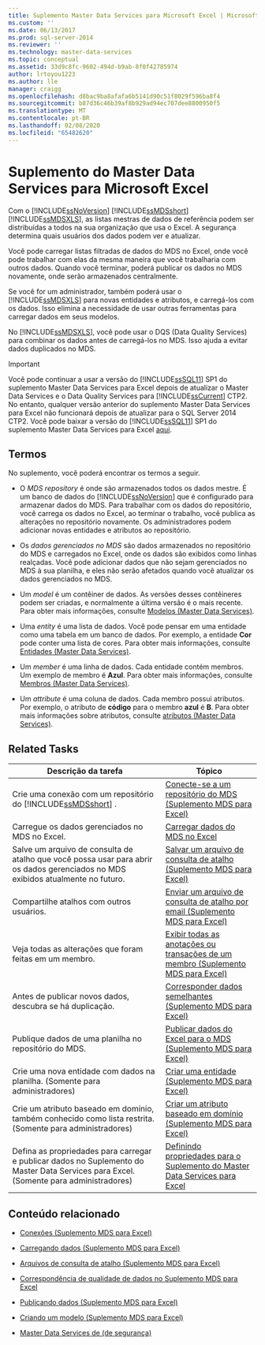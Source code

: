 ```yaml
---
title: Suplemento Master Data Services para Microsoft Excel | Microsoft Docs
ms.custom: ''
ms.date: 06/13/2017
ms.prod: sql-server-2014
ms.reviewer: ''
ms.technology: master-data-services
ms.topic: conceptual
ms.assetid: 33d9c8fc-9602-494d-b9ab-8f0f42785974
author: lrtoyou1223
ms.author: lle
manager: craigg
ms.openlocfilehash: d8bac9ba8afafa6b5141d90c51f8029f596ba8f4
ms.sourcegitcommit: b87d36c46b39af8b929ad94ec707dee8800950f5
ms.translationtype: MT
ms.contentlocale: pt-BR
ms.lasthandoff: 02/08/2020
ms.locfileid: "65482620"
---
```

# <a name="master-data-services-add-in-for-microsoft-excel"></a>Suplemento do Master Data Services para Microsoft Excel
  Com o [!INCLUDE[ssNoVersion](../../includes/ssnoversion-md.md)] [!INCLUDE[ssMDSshort](../../includes/ssmdsshort-md.md)] [!INCLUDE[ssMDSXLS](../../includes/ssmdsxls-md.md)], as listas mestras de dados de referência podem ser distribuídas a todos na sua organização que usa o Excel. A segurança determina quais usuários dos dados podem ver e atualizar.  
  
 Você pode carregar listas filtradas de dados do MDS no Excel, onde você pode trabalhar com elas da mesma maneira que você trabalharia com outros dados. Quando você terminar, poderá publicar os dados no MDS novamente, onde serão armazenados centralmente.  
  
 Se você for um administrador, também poderá usar o [!INCLUDE[ssMDSXLS](../../includes/ssmdsxls-md.md)] para novas entidades e atributos, e carregá-los com os dados. Isso elimina a necessidade de usar outras ferramentas para carregar dados em seus modelos.  
  
 No [!INCLUDE[ssMDSXLS](../../includes/ssmdsxls-md.md)], você pode usar o DQS (Data Quality Services) para combinar os dados antes de carregá-los no MDS. Isso ajuda a evitar dados duplicados no MDS.  
  
> [!IMPORTANT]  
>  Você pode continuar a usar a versão do [!INCLUDE[ssSQL11](../../includes/sssql11-md.md)] SP1 do suplemento Master Data Services para Excel depois de atualizar o Master Data Services e o Data Quality Services para [!INCLUDE[ssCurrent](../../includes/sscurrent-md.md)] CTP2. No entanto, qualquer versão anterior do suplemento Master Data Services para Excel não funcionará depois de atualizar para o SQL Server 2014 CTP2. Você pode baixar a versão do [!INCLUDE[ssSQL11](../../includes/sssql11-md.md)] SP1 do suplemento Master Data Services para Excel [aqui](https://go.microsoft.com/fwlink/?LinkId=328664).  
  
## <a name="terms"></a>Termos  
 No suplemento, você poderá encontrar os termos a seguir.  
  
-   O *MDS repository* é onde são armazenados todos os dados mestre. É um banco de dados do [!INCLUDE[ssNoVersion](../../includes/ssnoversion-md.md)] que é configurado para armazenar dados do MDS. Para trabalhar com os dados do repositório, você carrega os dados no Excel, ao terminar o trabalho, você publica as alterações no repositório novamente. Os administradores podem adicionar novas entidades e atributos ao repositório.  
  
-   Os *dados gerenciados no MDS* são dados armazenados no repositório do MDS e carregados no Excel, onde os dados são exibidos como linhas realçadas. Você pode adicionar dados que não sejam gerenciados no MDS à sua planilha, e eles não serão afetados quando você atualizar os dados gerenciados no MDS.  
  
-   Um *model* é um contêiner de dados. As versões desses contêineres podem ser criadas, e normalmente a última versão é o mais recente. Para obter mais informações, consulte [Modelos &#40;Master Data Services&#41;](../models-master-data-services.md).  
  
-   Uma *entity* é uma lista de dados. Você pode pensar em uma entidade como uma tabela em um banco de dados. Por exemplo, a entidade **Cor** pode conter uma lista de cores. Para obter mais informações, consulte [Entidades &#40;Master Data Services&#41;](../entities-master-data-services.md).  
  
-   Um *member* é uma linha de dados. Cada entidade contém membros. Um exemplo de membro é **Azul**. Para obter mais informações, consulte [Membros &#40;Master Data Services&#41;](../members-master-data-services.md).  
  
-   Um *attribute* é uma coluna de dados. Cada membro possui atributos. Por exemplo, o atributo de **código** para o membro **azul** é **B**. Para obter mais informações sobre atributos, consulte [atributos &#40;Master Data Services&#41;](../attributes-master-data-services.md).  
  
## <a name="related-tasks"></a>Related Tasks  
  
|Descrição da tarefa|Tópico|  
|----------------------|-----------|  
|Crie uma conexão com um repositório do [!INCLUDE[ssMDSshort](../../includes/ssmdsshort-md.md)] .|[Conecte-se a um repositório do MDS &#40;Suplemento MDS para Excel&#41;](connect-to-an-mds-repository-mds-add-in-for-excel.md)|  
|Carregue os dados gerenciados no MDS no Excel.|[Carregar dados do MDS no Excel](export-data-to-excel-from-master-data-services.md)|  
|Salve um arquivo de consulta de atalho que você possa usar para abrir os dados gerenciados no MDS exibidos atualmente no futuro.|[Salvar um arquivo de consulta de atalho &#40;Suplemento MDS para Excel&#41;](save-a-shortcut-query-file-mds-add-in-for-excel.md)|  
|Compartilhe atalhos com outros usuários.|[Enviar um arquivo de consulta de atalho por email &#40;Suplemento MDS para Excel&#41;](email-a-shortcut-query-file-mds-add-in-for-excel.md)|  
|Veja todas as alterações que foram feitas em um membro.|[Exibir todas as anotações ou transações de um membro &#40;Suplemento MDS para Excel&#41;](view-all-annotations-or-transactions-for-a-member-mds-add-in-for-excel.md)|  
|Antes de publicar novos dados, descubra se há duplicação.|[Corresponder dados semelhantes &#40;Suplemento MDS para Excel&#41;](match-similar-data-mds-add-in-for-excel.md)|  
|Publique dados de uma planilha no repositório do MDS.|[Publicar dados do Excel para o MDS &#40;Suplemento MDS para Excel&#41;](import-data-from-excel-to-master-data-services-mds-add-in-for-excel.md)|  
|Crie uma nova entidade com dados na planilha. (Somente para administradores)|[Criar uma entidade &#40;Suplemento MDS para Excel&#41;](create-an-entity-mds-add-in-for-excel.md)|  
|Crie um atributo baseado em domínio, também conhecido como lista restrita. (Somente para administradores)|[Criar um atributo baseado em domínio &#40;Suplemento MDS para Excel&#41;](create-a-domain-based-attribute-mds-add-in-for-excel.md)|  
|Defina as propriedades para carregar e publicar dados no Suplemento do Master Data Services para Excel. (Somente para administradores)|[Definindo propriedades para o Suplemento do Master Data Services para Excel](setting-properties-for-master-data-services-add-in-for-excel.md)|  
  
## <a name="related-content"></a>Conteúdo relacionado  
  
-   [Conexões &#40;Suplemento MDS para Excel&#41;](connections-mds-add-in-for-excel.md)  
  
-   [Carregando dados &#40;Suplemento MDS para Excel&#41;](overview-exporting-data-to-excel-mds-add-in-for-excel.md)  
  
-   [Arquivos de consulta de atalho &#40;Suplemento MDS para Excel&#41;](shortcut-query-files-mds-add-in-for-excel.md)  
  
-   [Correspondência de qualidade de dados no Suplemento MDS para Excel](data-quality-matching-in-the-mds-add-in-for-excel.md)  
  
-   [Publicando dados &#40;Suplemento MDS para Excel&#41;](overview-importing-data-from-excel-mds-add-in-for-excel.md)  
  
-   [Criando um modelo &#40;Suplemento MDS para Excel&#41;](building-a-model-mds-add-in-for-excel.md)  
  
-   [Master Data Services de &#40;de segurança&#41;](../security-master-data-services.md)  
  
  

